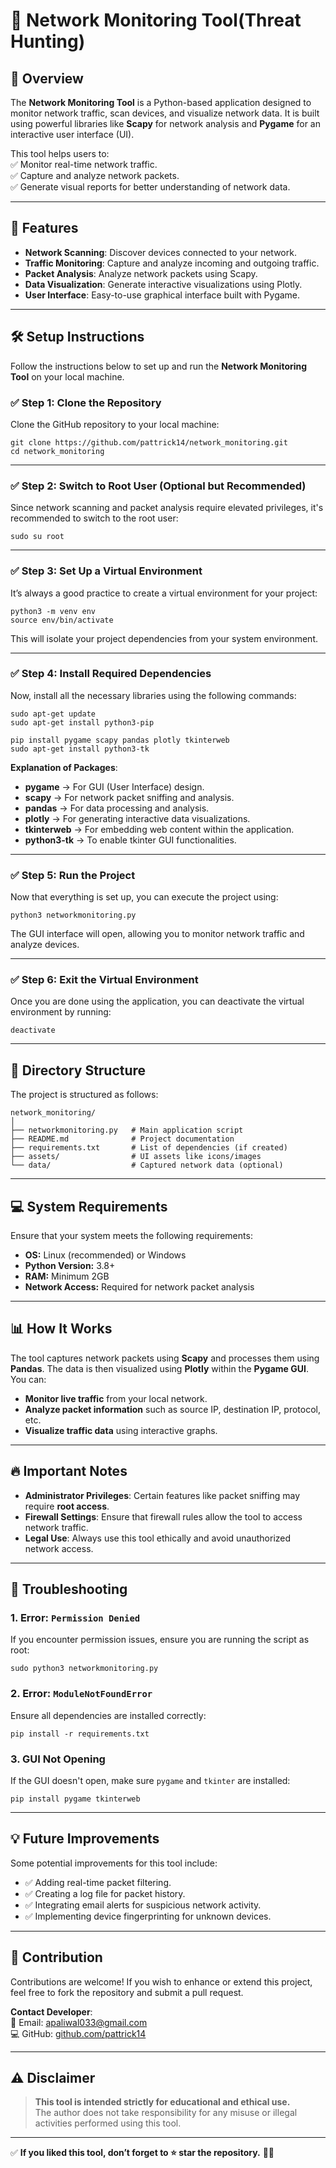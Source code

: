 
# 📡 Network Monitoring Tool(Threat Hunting)

## 🚀 Overview
The **Network Monitoring Tool** is a Python-based application designed to monitor network traffic, scan devices, and visualize network data. It is built using powerful libraries like **Scapy** for network analysis and **Pygame** for an interactive user interface (UI).  

This tool helps users to:  
✅ Monitor real-time network traffic.  
✅ Capture and analyze network packets.  
✅ Generate visual reports for better understanding of network data.  

---

## 📜 Features
- **Network Scanning**: Discover devices connected to your network.  
- **Traffic Monitoring**: Capture and analyze incoming and outgoing traffic.  
- **Packet Analysis**: Analyze network packets using Scapy.  
- **Data Visualization**: Generate interactive visualizations using Plotly.  
- **User Interface**: Easy-to-use graphical interface built with Pygame.  

---

## 🛠 Setup Instructions
Follow the instructions below to set up and run the **Network Monitoring Tool** on your local machine.  

### ✅ Step 1: Clone the Repository
Clone the GitHub repository to your local machine:  

```shell
git clone https://github.com/pattrick14/network_monitoring.git  
cd network_monitoring
```

---

### ✅ Step 2: Switch to Root User (Optional but Recommended)
Since network scanning and packet analysis require elevated privileges, it's recommended to switch to the root user:  

```shell
sudo su root
```

---

### ✅ Step 3: Set Up a Virtual Environment
It’s always a good practice to create a virtual environment for your project:  

```shell
python3 -m venv env  
source env/bin/activate
```

This will isolate your project dependencies from your system environment.  

---

### ✅ Step 4: Install Required Dependencies
Now, install all the necessary libraries using the following commands:  

```shell
sudo apt-get update  
sudo apt-get install python3-pip  

pip install pygame scapy pandas plotly tkinterweb  
sudo apt-get install python3-tk
```

**Explanation of Packages**:  
- **pygame** → For GUI (User Interface) design.  
- **scapy** → For network packet sniffing and analysis.  
- **pandas** → For data processing and analysis.  
- **plotly** → For generating interactive data visualizations.  
- **tkinterweb** → For embedding web content within the application.  
- **python3-tk** → To enable tkinter GUI functionalities.  

---

### ✅ Step 5: Run the Project
Now that everything is set up, you can execute the project using:  

```shell
python3 networkmonitoring.py
```

The GUI interface will open, allowing you to monitor network traffic and analyze devices.  

---

### ✅ Step 6: Exit the Virtual Environment
Once you are done using the application, you can deactivate the virtual environment by running:  

```shell
deactivate
```

---

## 📂 Directory Structure
The project is structured as follows:  

```
network_monitoring/
│
├── networkmonitoring.py   # Main application script
├── README.md              # Project documentation
├── requirements.txt       # List of dependencies (if created)
├── assets/                # UI assets like icons/images
└── data/                  # Captured network data (optional)
```

---

## 💻 System Requirements
Ensure that your system meets the following requirements:  
- **OS:** Linux (recommended) or Windows  
- **Python Version:** 3.8+  
- **RAM:** Minimum 2GB  
- **Network Access:** Required for network packet analysis  

---

## 📊 How It Works
The tool captures network packets using **Scapy** and processes them using **Pandas**. The data is then visualized using **Plotly** within the **Pygame GUI**. You can:  
- **Monitor live traffic** from your local network.  
- **Analyze packet information** such as source IP, destination IP, protocol, etc.  
- **Visualize traffic data** using interactive graphs.  

---

## 🔥 Important Notes
- **Administrator Privileges**: Certain features like packet sniffing may require **root access**.  
- **Firewall Settings**: Ensure that firewall rules allow the tool to access network traffic.  
- **Legal Use**: Always use this tool ethically and avoid unauthorized network access.  

---

## 📝 Troubleshooting
### 1. Error: `Permission Denied`  
If you encounter permission issues, ensure you are running the script as root:  
```shell
sudo python3 networkmonitoring.py
```

### 2. Error: `ModuleNotFoundError`  
Ensure all dependencies are installed correctly:  
```shell
pip install -r requirements.txt
```

### 3. GUI Not Opening  
If the GUI doesn't open, make sure `pygame` and `tkinter` are installed:  
```shell
pip install pygame tkinterweb
```

---

## 💡 Future Improvements
Some potential improvements for this tool include:  
- ✅ Adding real-time packet filtering.  
- ✅ Creating a log file for packet history.  
- ✅ Integrating email alerts for suspicious network activity.  
- ✅ Implementing device fingerprinting for unknown devices.  

---

## 🤝 Contribution
Contributions are welcome! If you wish to enhance or extend this project, feel free to fork the repository and submit a pull request.  

**Contact Developer**:  
📧 Email: [apaliwal033@gmail.com](mailto:apaliwal033@gmail.com)  
💻 GitHub: [github.com/pattrick14](https://github.com/pattrick14)  

---

## ⚠️ Disclaimer
> **This tool is intended strictly for educational and ethical use.**  
> The author does not take responsibility for any misuse or illegal activities performed using this tool.  

---

✅ **If you liked this tool, don’t forget to ⭐ star the repository.** 🚀🎉  
